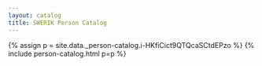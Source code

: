 ```yaml
---
layout: catalog
title: SWERIK Person Catalog
---
```

{% assign p = site.data._person-catalog.i-HKfiCict9QTQcaSCtdEPzo %}
{% include person-catalog.html p=p %}

